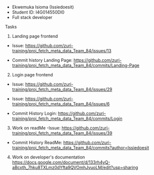- Ekwemuka Isioma (Issiedoesit)
- Student ID: I4G014550DI0
- Full stack developer

Tasks
1. Landing page frontend 
- Issue: https://github.com/zuri-training/proj_fetch_meta_data_Team_84/issues/13

- Commit history Landing Page: https://github.com/zuri-training/proj_fetch_meta_data_Team_84/commits/Landing-Page

 2. Login page frontend 
- Issue: https://github.com/zuri-training/proj_fetch_meta_data_Team_84/issues/29
- Issue: https://github.com/zuri-training/proj_fetch_meta_data_Team_84/issues/6

- Commit History Login: https://github.com/zuri-training/proj_fetch_meta_data_Team_84/commits/Login

3. Work on readMe
-Issue: https://github.com/zuri-training/proj_fetch_meta_data_Team_84/issues/39

- Commit History ReadMe: https://github.com/zuri-training/proj_fetch_meta_data_Team_84/commits?author=Issiedoesit


4. Work on developer's documentation 
https://docs.google.com/document/d/133rh4yQ-aBcxth_7hku8TXLmz0dYfta9QVOmhJvuoLM/edit?usp=sharing
